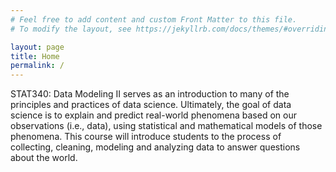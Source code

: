 ```yaml
---
# Feel free to add content and custom Front Matter to this file.
# To modify the layout, see https://jekyllrb.com/docs/themes/#overriding-theme-defaults

layout: page
title: Home
permalink: /
---
```


STAT340: Data Modeling II serves as an introduction to many of the principles and practices of data science.
Ultimately, the goal of data science is to explain and predict real-world phenomena based on our observations (i.e., data), using statistical and mathematical models of those phenomena.
This course will introduce students to the process of collecting, cleaning, modeling and analyzing data to answer questions about the world.
